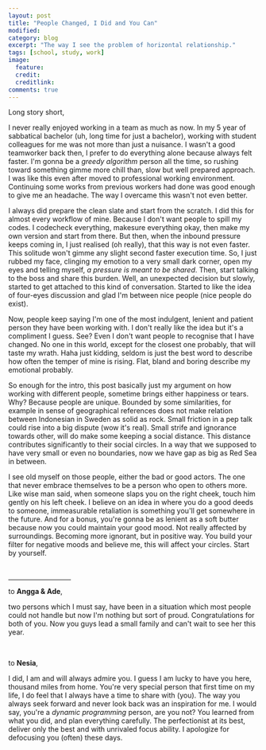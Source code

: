 ```yaml
---
layout: post
title: "People Changed, I Did and You Can"
modified:
category: blog
excerpt: "The way I see the problem of horizontal relationship."
tags: [school, study, work]
image:
  feature:
  credit:
  creditlink:
comments: true
---
```


Long story short,

I never really enjoyed working in a team as much as now. In my 5 year of sabbatical bachelor (uh, long time for just a bachelor), working with student colleagues for me was not more than just a nuisance. I wasn't a good teamworker back then, I prefer to do everything alone because always felt faster. I'm gonna be a *greedy algorithm* person all the time, so rushing toward something gimme more chill than, slow but well prepared approach. I was like this even after moved to professional working environment. Continuing some works from previous workers had done was good enough to give me an headache. The way I overcame this wasn't not even better.

I always did prepare the clean slate and start from the scratch. I did this for almost every workflow of mine. Because I don't want people to spill my codes. I codecheck everything, makesure everything okay, then make my own version and start from there. But then, when the inbound pressure keeps coming in, I just realised (oh really), that this way is not even faster. This solitude won't gimme any slight second faster execution time. So, I just rubbed my face, clinging my emotion to a very small dark corner, open my eyes and telling myself, *a pressure is meant to be shared*. Then, start talking to the boss and share this burden. Well, an unexpected decision but slowly, started to get attached to this kind of conversation. Started to like the idea of four-eyes discussion and glad I'm between nice people (nice people do exist).

Now, people keep saying I'm one of the most indulgent, lenient and patient person they have been working with. I don't really like the idea but it's a compliment I guess. See? Even I don't want people to recognise that I have changed. No one in this world, except for the closest one probably, that will taste my wrath. Haha just kidding, seldom is just the best word to describe how often the temper of mine is rising. Flat, bland and boring describe my emotional probably.

So enough for the intro, this post basically just my argument on how working with different people, sometime brings either happiness or tears. Why? Because people are unique. Bounded by some similarities, for example in sense of geographical references does not make relation between Indonesian in Sweden as solid as rock. Small friction in a pep talk could rise into a big dispute (wow it's real). Small strife and ignorance towards other, will do make some keeping a social distance. This distance contributes significantly to their social circles. In a way that we supposed to have very small or even no boundaries, now we have gap as big as Red Sea in between.

I see old myself on those people, either the bad or good actors. The one that never embrace themselves to be a person who open to others more. Like wise man said, when someone slaps you on the right cheek, touch him gently on his left cheek. I believe on an idea in where you do a good deeds to someone, immeasurable retaliation is something you'll get somewhere in the future. And for a bonus, you're gonna be as lenient as a soft butter because now you could maintain your good mood. Not really affected by surroundings. Becoming more ignorant, but in positive way. You build your filter for negative moods and believe me, this will affect your circles. Start by yourself.

<br>
<hr width="25%" align="center">

to **Angga & Ade**,

two persons which I must say, have been in a situation which most people could not handle but now I'm nothing but sort of proud. Congratulations for both of you. Now you guys lead a small family and can't wait to see her this year.

<br>

to **Nesia**,

I did, I am and will always admire you. I guess I am lucky to have you here, thousand miles from home. You're very special person that first time on my life, I do feel that I always have a time to share with (you). The way you always seek forward and never look back was an inspiration for me. I would say, you're a *dynamic programming* person, are you not? You learned from what you did, and plan everything carefully. The perfectionist at its best, deliver only the best and with unrivaled focus ability. I apologize for defocusing you (often) these days.
